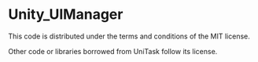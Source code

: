 # Unity_UIManager

This code is distributed under the terms and conditions of the MIT license.

Other code or libraries borrowed from UniTask follow its license.
